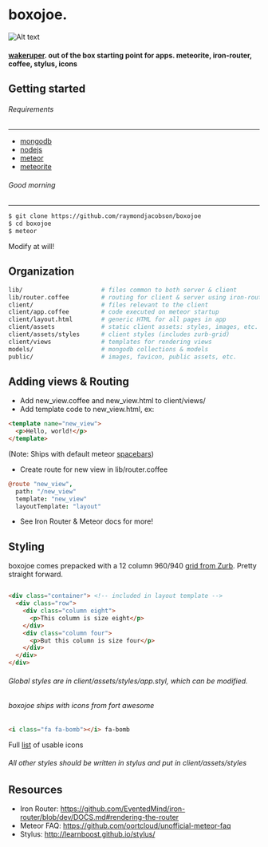 boxojoe.
===========
![Alt text](http://i.imgur.com/TMJtCOZ.png)

#### [wakeruper](http://bit.ly/1iungwX). out of the box starting point for apps. meteorite, iron-router, coffee,  stylus, icons

## Getting started

###### Requirements
---
- [mongodb](http://www.mongodb.org/)
- [nodejs](http://nodejs.org/)
- [meteor](https://www.meteor.com/)
- [meteorite](https://github.com/oortcloud/meteorite/)

###### Good morning
---

``` sh
$ git clone https://github.com/raymondjacobson/boxojoe
$ cd boxojoe
$ meteor
```
Modify at will!
## Organization
```bash
lib/                      # files common to both server & client
lib/router.coffee         # routing for client & server using iron-router
client/                   # files relevant to the client
client/app.coffee         # code executed on meteor startup
client/layout.html        # generic HTML for all pages in app
client/assets             # static client assets: styles, images, etc.
client/assets/styles      # client styles (includes zurb-grid)
client/views              # templates for rendering views
models/                   # mongodb collections & models
public/                   # images, favicon, public assets, etc.
```

## Adding views & Routing

- Add new_view.coffee and new_view.html to client/views/
- Add template code to new_view.html, ex:

```html
<template name="new_view">
  <p>Hello, world!</p>
</template>

```
(Note: Ships with default meteor [spacebars](https://github.com/meteor/meteor/blob/devel/packages/spacebars/README.md))
- Create route for new view in lib/router.coffee

```coffeescript
@route "new_view",
  path: "/new_view"
  template: "new_view"
  layoutTemplate: "layout"
```
- See Iron Router & Meteor docs for more!

## Styling

boxojoe comes prepacked with a 12 column 960/940 [grid from Zurb](http://zurb.com/playground/css-grid-builder). Pretty straight forward.
```html

<div class="container"> <!-- included in layout template -->
  <div class="row">
    <div class="column eight">
      <p>This column is size eight</p>
    </div>
    <div class="column four">
      <p>But this column is size four</p>
    </div>
  </div>
</div>

```

###### Global styles are in client/assets/styles/app.styl, which can be modified.

###### boxojoe ships with icons from fort awesome
```html
<i class="fa fa-bomb"></i> fa-bomb
```
Full [list](http://fortawesome.github.io/Font-Awesome/icons/) of usable icons
###### All other styles should be written in stylus and put in client/assets/styles

## Resources
- Iron Router: https://github.com/EventedMind/iron-router/blob/dev/DOCS.md#rendering-the-router
- Meteor FAQ: https://github.com/oortcloud/unofficial-meteor-faq
- Stylus: http://learnboost.github.io/stylus/
